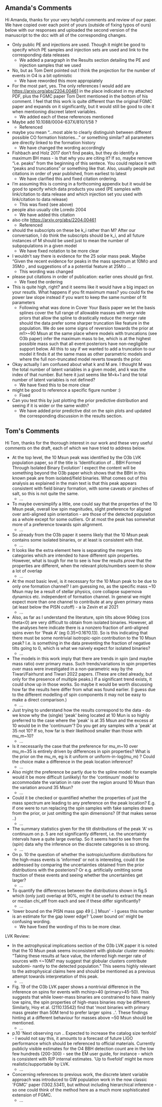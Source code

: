 ## Amanda's Comments

Hi Amanda, thanks for your very helpful comments and review of our paper. We have copied over each point of yours (outside of fixing typos of ours) below with our responses and uploaded the second version of the manuscript to the dcc with all of the corresponding changes. 

- Only public PE and injections are used. Though it might be good to specify which PE samples and injection sets are used and link to the corresponding data releases
  - We added a paragraph in the Results section detailing the PE and injection samples that we used 
- No, but as Tom Dent pointed out I think the projection for the number of events in O4 is a bit optimistic
  - We have reworded this more appropiately
- For the most part, yes. The only references I would add are https://arxiv.org/abs/2204.00461 in the place indicated in my attached PDF, plus the FGMC paper Tom Dent mentioned in the bottom of his comment. I feel that this work is quite different than the original FGMC paper and expands on it significantly, but it would still be good to cite it when mentioning discreet latent variables.
  - We added each of these references mentioned
- Maybe add 10.1088/0004-637X/810/1/58 ?
  - Referenced
- maybe you mean “…most able to clearly distinguish between different possible CO formation histories…” or something similar? all parameters are directly linked to the formation history
  - We have changed the wording accordingly
- Fishbach and Holz 2017 don’t find peaks, but they do identify a maximum BH mass - is that why you are citing it? If so, maybe remove “i.e. peaks” from the beginning of this sentece. You could replace it with “peaks and truncations” or something like that. Also, usually people put citations in order of year published, from earliest to latest
  - We have clarified this and fixed citation ordering.
- I’m assuming this is coming in a forthcoming appendix but it would be good to specify which data products you used (PE samples with link/citation to data release and which injection set you used with link/citation to data release)
  - This was fixed (see above)
- people also usually cite Loredo 2004
  - We have added this citation
- also cite https://arxiv.org/abs/2204.00461
  - Referenced
- should the subscripts on these be k_i rather than M? After our conversation, I do think the subscripts should be k_i, and all future instances of M should be used just to mean the number of subpopulations in a given model
  - We have fixed notation to be more clear
- I wouldn’t say there is evidence for the 25 solar mass peak. Maybe “Given the recent evidence for peaks in the mass spectrum at 10M⊙ and 35M⊙ , and suggestions of a a potential feature at 25M⊙ ... 
  - This wording was changed
- please put citations in order of publication: earlier ones should go first.
  - We fixed the ordering
- This is quite high, right?  and it seems like it would have a big impact on your resutls. What happens if you fit maximum mass? you could fix the power law slope instead if you want to keep the same number of fit parameters
  - Following what was done in Cover Your Basis paper we let the basis splines cover the full range of allowable masses with very wide priors that allow the spline to drastically reduce the merger rate should the data prefer some sharper truncation like feature in the population. We do see some signs of reversion towards the prior at m1>~90 Msun at the same place where models with truncations (see O3b paper) infer the maximum mass to be, which is at the highest possible mass such that all event posteriors have non-negligible support below. All this to say if we wanted to add a truncation to our model it finds it at the same mass as other parametric models and where the full non-truncated model reverts towards the prior. 
- Okay actually I am confused about what k and M are. I thought M was the total number of latent variables in a given model, and k was the index of that number. But here it just seems like M=k+1 and the total number of latent variables is not defined?
  - We have fixed this to be more clear
- might be good to reference a specific figure number :)
  - Fixed
- Can you test this by just plotting the prior predictive distribution and seeing if it is wider or the same width?
  - We have added prior predictive dist on the spin plots and updated the corresponding discussion in the results section.
  
## Tom's Comments

Hi Tom, thanks for the thorough interest in our work and these very useful comments on the draft, each of which we have tried to address below.

- At the top level, the 10 Msun peak was identified by the O3b LVK population paper, so if the title is 'Identification of .. BBH Formed Through Isolated Binary Evolution' I expect the content will be something beyond the O3b paper which shows that the BBH in this known peak are from isolated/field binaries. What comes out of this analysis as explained in the main text is that this peak appears consistent with field binary formation, with some caveats or pinches of salt, so this is not quite the same. 
  - ...
- To maybe oversimplify a little, one could say that the properties of the 10 Msun peak, overall low spin magnitudes, slight preference for aligned over anti-aligned spin orientation - are those of the detected population as a whole except for some outliers. Or at most the peak has somewhat more of a preference towards spin alignment. 
  - ...
- So already from the O3b paper it seems likely that the 10 Msun peak contains some isolated binaries, or at least is consistent with that. 
  - ...
- It looks like the extra element here is separating the mergers into categories which are intended to have different spin properties. However, what is tough for me to see is how the results _prove_ that the properties are different, when the relevant plots/numbers seem to show a lot of overlap
  - ...
- At the most basic level, is it necessary for the 10 Msun peak to be due to only one formation channel? I am guessing no, as the specific mass ~10 Msun may be a result of stellar physics, core collapse supernova dynamics etc. independent of formation channel. In general we might expect more than one channel to contribute at any given primary mass (at least below the PISN cutoff) - a la Zevin et al 2021
  - ...
- Also, as far as I understand the literature, spin tilts above 90deg (cos theta<0) are very difficult to obtain from isolated binaries. However, all the analyses here indicate there is a nonzero fraction of anti-aligned spins even for 'Peak A' (eg 0.35+0.16?0.13). So is this indicating that there must be some nontrivial isotropic-spin contribution to the 10 Msun peak? I.e. is something in the data preventing the fraction of negative tilts going to 0, which is what we naively expect for isolated binaries? 
  - ...
- The models in this work imply that there are trends in spin (and maybe mass ratio) over primary mass. Such trends/variations in spin properties over mass were investigated in a non-parametric way by the Tiwari/Fairhurst and Tiwari 2022 papers. (These are cited already, but only for the presence of multiple peaks.) If a significant trend exists, it could show up in those works. So maybe it would be worth discussing how far the results here differ from what was found earlier. (I guess due to the different modelling of spin components it may not be easy to make a direct comparison.)
  - ...
- Just trying to understand how the results correspond to the data - do we know why the (single) 'peak' being located at 10 Mun is so highly preferred to the case where the 'peak' is at 35 Msun and the excess at 10 would be in the 'continuum'? Do you get any samples with a 'peak' at 35 not 10? If so, how far is their likelihood smaller than those with mu_m~10? 
  - ...
- Is it necessarily the case that the preference for mu_m~10 over mu_m~35 is entirely driven by differences in spin properties? What is the prior on the mu_m, eg is it uniform or uniform-in-log(mu_m) ? Could the choice make a difference in the peak location inference? 
  - ...
- Also might the preference be partly due to the spline model: for example would it be more difficult (unlikely) for the 'continuum' model to accommodate the variation in rate over the region around 10 Msun than the variation around 35 Msun? 
  - ...
- Could it be checked or quantified whether the properties of just the mass spectrum are leading to any preference on the peak location? E.g. if one were to run replacing the spin samples with fake samples drawn from the prior, or just omitting the spin dimensions? (If that makes sense ..)
  - ...
- The summary statistics given for the tilt distributions of the peak 'A' vs continuum on p. 5 are not significantly different, i.e. the uncertainty intervals have a quite large overlap. So it seems hard to see from the (spin) data why the inference on the discrete categories is so strong. 
  - ...
- On p. 10 the question of whether the isotropic/uniform distributions for the high-mass events is 'informed' or not is interesting, could it be addressed by comparing the uncertainties obtained from the prior distributions with the posteriors? Or e.g. artificially omitting some fraction of these events and seeing whether the uncertainties get larger? 
  - ...
- To quantify the differences between the distributions shown in fig.5 which (only just) overlap at 90%, might it be useful to extract the mean or median chi_eff from each and see if these differ significantly? 
  - ...
- 'lower bound on the PISN mass gap 49 [..] Msun' - I guess this number is an estimate for the gap lower edge? 'Lower bound on' might be confusing wording.
  - We have fixed the wording of this to be more clear.

LVK Review:
- In the astrophysical implications section of the O3b LVK paper it is noted that the 10 Msun peak seems inconsistent with globular cluster models: "Taking these results at face value, the inferred high merger rate of sources with <~10M? may suggest that globular clusters contribute subdomi- nantly to the detected population." This seems highly relevant to the astrophysical claims here and should be mentioned as a previous attempt towards interpretation of this peak.
  - ...
- Fig. 19 of the O3b LVK paper shows a nontrivial difference in the inference on spins for events with mchirp>40 (primary>45-50). This suggests that while lower-mass binaries are constrained to have mainly low spins, the spin properties of high-mass binaries *may* be different.  Similarly, Hoy et al. (2110.13542) find that 'most binaries with primary mass greater than 50M tend to prefer larger spins ..'.  These findings hinting at a different behaviour for masses above ~50 Msun should be mentioned. 
  - ...
- p.10 'Next observing run .. Expected to increase the catalog size tenfold' - I would not say this, it amounts to a forecast of future LIGO performance which should be referenced to official materials. Currently publicly visible estimates for the O4 BBH detection count are in the low few hundreds (200-300) - see the EM user guide, for instance - which is consistent with R/P internal estimates. 'Up to fivefold' might be more realistic/supportable by LVK. 
  - ...
- Concerning references to previous work, the discrete latent variable approach was introduced to GW population work in the now classic 'FGMC' paper (1302.5341), but without including hierarchical inference - so one could think of the method here as a much more sophisticated extension of FGMC.
  - ...
